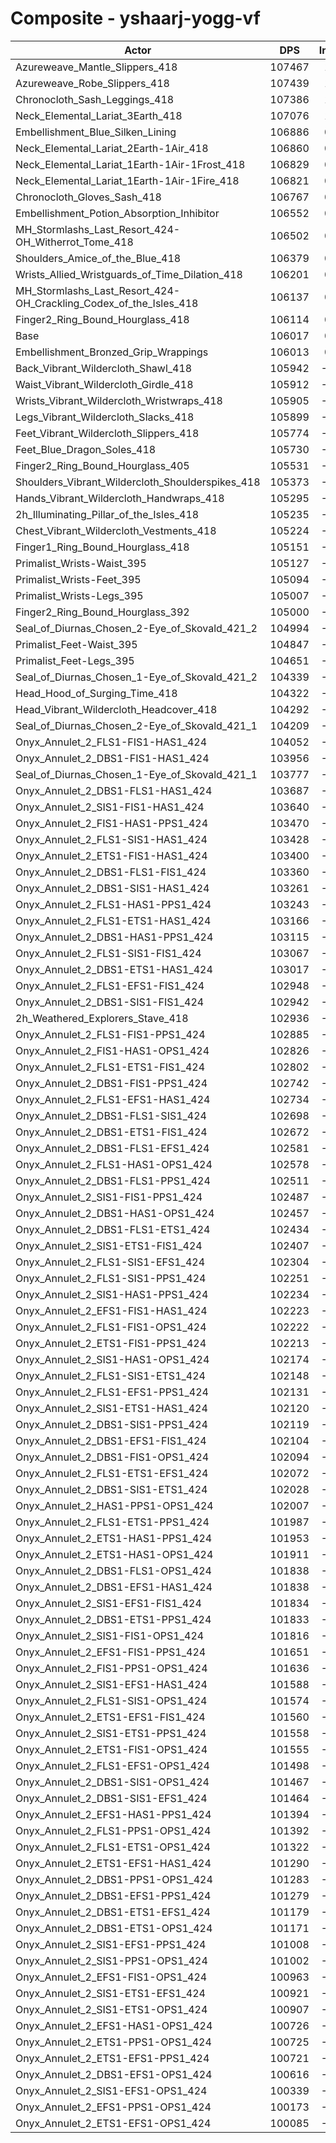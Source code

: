 # Composite - yshaarj-yogg-vf
| Actor | DPS | Increase |
|---|:---:|:---:|
|Azureweave_Mantle_Slippers_418|107467|1.37%|
|Azureweave_Robe_Slippers_418|107439|1.34%|
|Chronocloth_Sash_Leggings_418|107386|1.29%|
|Neck_Elemental_Lariat_3Earth_418|107076|1.00%|
|Embellishment_Blue_Silken_Lining|106886|0.82%|
|Neck_Elemental_Lariat_2Earth-1Air_418|106860|0.80%|
|Neck_Elemental_Lariat_1Earth-1Air-1Frost_418|106829|0.77%|
|Neck_Elemental_Lariat_1Earth-1Air-1Fire_418|106821|0.76%|
|Chronocloth_Gloves_Sash_418|106767|0.71%|
|Embellishment_Potion_Absorption_Inhibitor|106552|0.50%|
|MH_Stormlashs_Last_Resort_424-OH_Witherrot_Tome_418|106502|0.46%|
|Shoulders_Amice_of_the_Blue_418|106379|0.34%|
|Wrists_Allied_Wristguards_of_Time_Dilation_418|106201|0.17%|
|MH_Stormlashs_Last_Resort_424-OH_Crackling_Codex_of_the_Isles_418|106137|0.11%|
|Finger2_Ring_Bound_Hourglass_418|106114|0.09%|
|Base|106017|0.00%|
|Embellishment_Bronzed_Grip_Wrappings|106013|0.00%|
|Back_Vibrant_Wildercloth_Shawl_418|105942|-0.07%|
|Waist_Vibrant_Wildercloth_Girdle_418|105912|-0.10%|
|Wrists_Vibrant_Wildercloth_Wristwraps_418|105905|-0.11%|
|Legs_Vibrant_Wildercloth_Slacks_418|105899|-0.11%|
|Feet_Vibrant_Wildercloth_Slippers_418|105774|-0.23%|
|Feet_Blue_Dragon_Soles_418|105730|-0.27%|
|Finger2_Ring_Bound_Hourglass_405|105531|-0.46%|
|Shoulders_Vibrant_Wildercloth_Shoulderspikes_418|105373|-0.61%|
|Hands_Vibrant_Wildercloth_Handwraps_418|105295|-0.68%|
|2h_Illuminating_Pillar_of_the_Isles_418|105235|-0.74%|
|Chest_Vibrant_Wildercloth_Vestments_418|105224|-0.75%|
|Finger1_Ring_Bound_Hourglass_418|105151|-0.82%|
|Primalist_Wrists-Waist_395|105127|-0.84%|
|Primalist_Wrists-Feet_395|105094|-0.87%|
|Primalist_Wrists-Legs_395|105007|-0.95%|
|Finger2_Ring_Bound_Hourglass_392|105000|-0.96%|
|Seal_of_Diurnas_Chosen_2-Eye_of_Skovald_421_2|104994|-0.96%|
|Primalist_Feet-Waist_395|104847|-1.10%|
|Primalist_Feet-Legs_395|104651|-1.29%|
|Seal_of_Diurnas_Chosen_1-Eye_of_Skovald_421_2|104339|-1.58%|
|Head_Hood_of_Surging_Time_418|104322|-1.60%|
|Head_Vibrant_Wildercloth_Headcover_418|104292|-1.63%|
|Seal_of_Diurnas_Chosen_2-Eye_of_Skovald_421_1|104209|-1.71%|
|Onyx_Annulet_2_FLS1-FIS1-HAS1_424|104052|-1.85%|
|Onyx_Annulet_2_DBS1-FIS1-HAS1_424|103956|-1.94%|
|Seal_of_Diurnas_Chosen_1-Eye_of_Skovald_421_1|103777|-2.11%|
|Onyx_Annulet_2_DBS1-FLS1-HAS1_424|103687|-2.20%|
|Onyx_Annulet_2_SIS1-FIS1-HAS1_424|103640|-2.24%|
|Onyx_Annulet_2_FIS1-HAS1-PPS1_424|103470|-2.40%|
|Onyx_Annulet_2_FLS1-SIS1-HAS1_424|103428|-2.44%|
|Onyx_Annulet_2_ETS1-FIS1-HAS1_424|103400|-2.47%|
|Onyx_Annulet_2_DBS1-FLS1-FIS1_424|103360|-2.51%|
|Onyx_Annulet_2_DBS1-SIS1-HAS1_424|103261|-2.60%|
|Onyx_Annulet_2_FLS1-HAS1-PPS1_424|103243|-2.62%|
|Onyx_Annulet_2_FLS1-ETS1-HAS1_424|103166|-2.69%|
|Onyx_Annulet_2_DBS1-HAS1-PPS1_424|103115|-2.74%|
|Onyx_Annulet_2_FLS1-SIS1-FIS1_424|103067|-2.78%|
|Onyx_Annulet_2_DBS1-ETS1-HAS1_424|103017|-2.83%|
|Onyx_Annulet_2_FLS1-EFS1-FIS1_424|102948|-2.89%|
|Onyx_Annulet_2_DBS1-SIS1-FIS1_424|102942|-2.90%|
|2h_Weathered_Explorers_Stave_418|102936|-2.91%|
|Onyx_Annulet_2_FLS1-FIS1-PPS1_424|102885|-2.95%|
|Onyx_Annulet_2_FIS1-HAS1-OPS1_424|102826|-3.01%|
|Onyx_Annulet_2_FLS1-ETS1-FIS1_424|102802|-3.03%|
|Onyx_Annulet_2_DBS1-FIS1-PPS1_424|102742|-3.09%|
|Onyx_Annulet_2_FLS1-EFS1-HAS1_424|102734|-3.10%|
|Onyx_Annulet_2_DBS1-FLS1-SIS1_424|102698|-3.13%|
|Onyx_Annulet_2_DBS1-ETS1-FIS1_424|102672|-3.16%|
|Onyx_Annulet_2_DBS1-FLS1-EFS1_424|102581|-3.24%|
|Onyx_Annulet_2_FLS1-HAS1-OPS1_424|102578|-3.24%|
|Onyx_Annulet_2_DBS1-FLS1-PPS1_424|102511|-3.31%|
|Onyx_Annulet_2_SIS1-FIS1-PPS1_424|102487|-3.33%|
|Onyx_Annulet_2_DBS1-HAS1-OPS1_424|102457|-3.36%|
|Onyx_Annulet_2_DBS1-FLS1-ETS1_424|102434|-3.38%|
|Onyx_Annulet_2_SIS1-ETS1-FIS1_424|102407|-3.40%|
|Onyx_Annulet_2_FLS1-SIS1-EFS1_424|102304|-3.50%|
|Onyx_Annulet_2_FLS1-SIS1-PPS1_424|102251|-3.55%|
|Onyx_Annulet_2_SIS1-HAS1-PPS1_424|102234|-3.57%|
|Onyx_Annulet_2_EFS1-FIS1-HAS1_424|102223|-3.58%|
|Onyx_Annulet_2_FLS1-FIS1-OPS1_424|102222|-3.58%|
|Onyx_Annulet_2_ETS1-FIS1-PPS1_424|102213|-3.59%|
|Onyx_Annulet_2_SIS1-HAS1-OPS1_424|102174|-3.63%|
|Onyx_Annulet_2_FLS1-SIS1-ETS1_424|102148|-3.65%|
|Onyx_Annulet_2_FLS1-EFS1-PPS1_424|102131|-3.67%|
|Onyx_Annulet_2_SIS1-ETS1-HAS1_424|102120|-3.68%|
|Onyx_Annulet_2_DBS1-SIS1-PPS1_424|102119|-3.68%|
|Onyx_Annulet_2_DBS1-EFS1-FIS1_424|102104|-3.69%|
|Onyx_Annulet_2_DBS1-FIS1-OPS1_424|102094|-3.70%|
|Onyx_Annulet_2_FLS1-ETS1-EFS1_424|102072|-3.72%|
|Onyx_Annulet_2_DBS1-SIS1-ETS1_424|102028|-3.76%|
|Onyx_Annulet_2_HAS1-PPS1-OPS1_424|102007|-3.78%|
|Onyx_Annulet_2_FLS1-ETS1-PPS1_424|101987|-3.80%|
|Onyx_Annulet_2_ETS1-HAS1-PPS1_424|101953|-3.83%|
|Onyx_Annulet_2_ETS1-HAS1-OPS1_424|101911|-3.87%|
|Onyx_Annulet_2_DBS1-FLS1-OPS1_424|101838|-3.94%|
|Onyx_Annulet_2_DBS1-EFS1-HAS1_424|101838|-3.94%|
|Onyx_Annulet_2_SIS1-EFS1-FIS1_424|101834|-3.95%|
|Onyx_Annulet_2_DBS1-ETS1-PPS1_424|101833|-3.95%|
|Onyx_Annulet_2_SIS1-FIS1-OPS1_424|101816|-3.96%|
|Onyx_Annulet_2_EFS1-FIS1-PPS1_424|101651|-4.12%|
|Onyx_Annulet_2_FIS1-PPS1-OPS1_424|101636|-4.13%|
|Onyx_Annulet_2_SIS1-EFS1-HAS1_424|101588|-4.18%|
|Onyx_Annulet_2_FLS1-SIS1-OPS1_424|101574|-4.19%|
|Onyx_Annulet_2_ETS1-EFS1-FIS1_424|101560|-4.20%|
|Onyx_Annulet_2_SIS1-ETS1-PPS1_424|101558|-4.21%|
|Onyx_Annulet_2_ETS1-FIS1-OPS1_424|101555|-4.21%|
|Onyx_Annulet_2_FLS1-EFS1-OPS1_424|101498|-4.26%|
|Onyx_Annulet_2_DBS1-SIS1-OPS1_424|101467|-4.29%|
|Onyx_Annulet_2_DBS1-SIS1-EFS1_424|101464|-4.29%|
|Onyx_Annulet_2_EFS1-HAS1-PPS1_424|101394|-4.36%|
|Onyx_Annulet_2_FLS1-PPS1-OPS1_424|101392|-4.36%|
|Onyx_Annulet_2_FLS1-ETS1-OPS1_424|101322|-4.43%|
|Onyx_Annulet_2_ETS1-EFS1-HAS1_424|101290|-4.46%|
|Onyx_Annulet_2_DBS1-PPS1-OPS1_424|101283|-4.47%|
|Onyx_Annulet_2_DBS1-EFS1-PPS1_424|101279|-4.47%|
|Onyx_Annulet_2_DBS1-ETS1-EFS1_424|101179|-4.56%|
|Onyx_Annulet_2_DBS1-ETS1-OPS1_424|101171|-4.57%|
|Onyx_Annulet_2_SIS1-EFS1-PPS1_424|101008|-4.72%|
|Onyx_Annulet_2_SIS1-PPS1-OPS1_424|101002|-4.73%|
|Onyx_Annulet_2_EFS1-FIS1-OPS1_424|100963|-4.77%|
|Onyx_Annulet_2_SIS1-ETS1-EFS1_424|100921|-4.81%|
|Onyx_Annulet_2_SIS1-ETS1-OPS1_424|100907|-4.82%|
|Onyx_Annulet_2_EFS1-HAS1-OPS1_424|100726|-4.99%|
|Onyx_Annulet_2_ETS1-PPS1-OPS1_424|100725|-4.99%|
|Onyx_Annulet_2_ETS1-EFS1-PPS1_424|100721|-5.00%|
|Onyx_Annulet_2_DBS1-EFS1-OPS1_424|100616|-5.09%|
|Onyx_Annulet_2_SIS1-EFS1-OPS1_424|100339|-5.36%|
|Onyx_Annulet_2_EFS1-PPS1-OPS1_424|100173|-5.51%|
|Onyx_Annulet_2_ETS1-EFS1-OPS1_424|100085|-5.60%|
